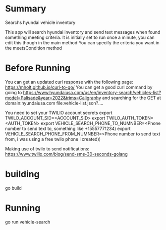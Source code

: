 # Summary
Searchs hyundai vehicle inventory

This app will search hyundai inventory and send text messages when found something meeting criteria.
It is initially set to run once a minute, you can edit this though in the main method
You can specify the criteria you want in the meetsCondition method

# Before Running
You can get an updated curl response with the following page: https://mholt.github.io/curl-to-go/
You can get a good curl command by going to https://www.hyundaiusa.com/us/en/inventory-search/vehicles-list?model=Palisade&year=2022&trims=Caligraphy and searching
for the GET at domain:hyundaiusa.com file:vehicle-list.json?....

You need to set your TWILIO account secrets
export TWILO_ACCOUNT_SID=<ACCOUNT_SID>
export TWILO_AUTH_TOKEN=<AUTH_TOKEN>
export VEHICLE_SEARCH_PHONE_TO_NUMNBER=<Phone number to send text to, something like +15557771234)
export VEHICLE_SEARCH_PHONE_FROM_NUMNBER=<Phone number to send text from, i was using a free twilo phone i created))

Making use of twilo to send notifications: https://www.twilio.com/blog/send-sms-30-seconds-golang

# building
go build

# Running
go run vehicle-search
